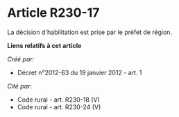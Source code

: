 # Article R230-17

La décision d'habilitation est prise par le préfet de région.

**Liens relatifs à cet article**

_Créé par_:

  - Décret n°2012-63 du 19 janvier 2012 - art. 1

_Cité par_:

  - Code rural - art. R230-18 (V)
  - Code rural - art. R230-24 (V)
